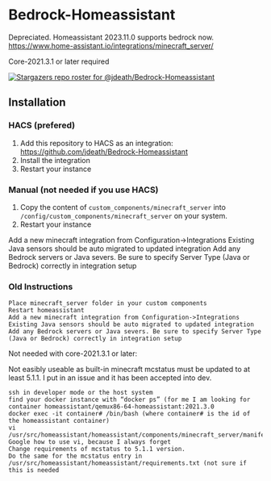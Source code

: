 # Bedrock-Homeassistant

Depreciated. Homeassistant 2023.11.0 supports bedrock now. https://www.home-assistant.io/integrations/minecraft_server/


Core-2021.3.1 or later required

[![Stargazers repo roster for @jdeath/Bedrock-Homeassistant](https://git-lister.onrender.com/api/stars/jdeath/Bedrock-Homeassistant?limit=30)](https://github.com/jdeath/Bedrock-Homeassistant/stargazers)

## Installation

### HACS (prefered)

1. Add this repository to HACS as an integration: https://github.com/jdeath/Bedrock-Homeassistant
1. Install the integration
1. Restart your instance

### Manual (not needed if you use HACS)

1. Copy the content of `custom_components/minecraft_server` into `/config/custom_components/minecraft_server` on your system.
1. Restart your instance


Add a new minecraft integration from Configuration->Integrations
Existing Java sensors should be auto migrated to updated integration
Add any Bedrock servers or Java severs. Be sure to specify Server Type (Java or Bedrock) correctly in integration setup

### Old Instructions
```
Place minecraft_server folder in your custom components
Restart homeassistant
Add a new minecraft integration from Configuration->Integrations
Existing Java sensors should be auto migrated to updated integration
Add any Bedrock servers or Java severs. Be sure to specify Server Type (Java or Bedrock) correctly in integration setup
```

Not needed with core-2021.3.1 or later:

Not easibly useable as built-in minecraft mcstatus must be updated to at least 5.1.1. I put in an issue and it has been accepted into dev. 
```
ssh in developer mode or the host system
find your docker instance with “docker ps” (for me I am looking for container homeassistant/qemux86-64-homeassistant:2021.3.0
docker exec -it container# /bin/bash (where container# is the id of the homeassistant container)
vi /usr/src/homeassistant/homeassistant/components/minecraft_server/manifest.json
Google how to use vi, because I always forget
Change requirements of mcstatus to 5.1.1 version.
Do the same for the mcstatus entry in /usr/src/homeassistant/homeassistant/requirements.txt (not sure if this is needed
```


